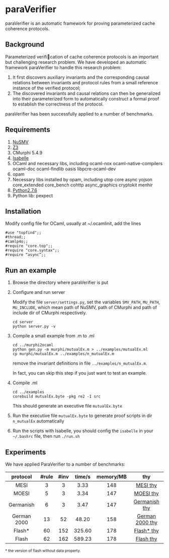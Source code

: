 # paraVerifier
paraVerifier is an automatic framework for proving parameterized cache coherence protocols.

## Background
Parameterized verification of cache coherence protocols is an important but challenging research problem. We have developed an automatic framework paraVerifier to handle this research problem:

1. It first discovers auxiliary invariants and the corresponding causal relations between invariants and protocol rules from a small reference instance of the verified protocol;
2. The discovered invariants and causal relations can then be generalized into their parameterized form to automatically construct a formal proof to establish the correctness of the protocol.

paraVerifier has been successfully applied to a number of benchmarks.

## Requirements
1. [NuSMV](http://nusmv.fbk.eu/)
2. [Z3](https://github.com/Z3Prover/)
3. CMurphi 5.4.9
4. [Isabelle](http://isabelle.in.tum.de/)
5. OCaml and necessary libs, including ocaml-nox ocaml-native-compilers ocaml-doc ocaml-findlib oasis libpcre-ocaml-dev
6. opam
7. Necessary libs installed by opam, including utop core async yojson core_extended core_bench cohttp async_graphics cryptokit menhir
8. [Python2.7.6](https://www.python.org/)
9. Python lib: pexpect

## Installation
Modify config file for OCaml, usually at ~/.ocamlinit, add the lines

```
#use "topfind";;
#thread;;
#camlp4o;;
#require "core.top";;
#require "core.syntax";;
#require “async”;;
```

## Run an example
1. Browse the directory where paraVerifier is put
2. Configure and run server

    Modify the file `server/settings.py`, set the variables `SMV_PATH`, `MU_PATH`, `MU_INCLUDE`, which mean path of NuSMV, path of CMurphi and path of include dir of CMurphi respectively.

    ```
    cd server
    python server.py -v
    ```
3. Compile a small example from .m to .ml

    ```
    cd ../murphi2ocaml
    python gen.py -m murphi/mutualEx.m > ../examples/mutualEx.ml
    cp murphi/mutualEx.m ../examples/n_mutualEx.m
    ```

    remove the invariant definitions in file `../examples/n_mutualEx.m`.

    In fact, you can skip this step if you just want to test an example.

4. Compile .ml

    ```
    cd ../examples
    corebuild mutualEx.byte -pkg re2 -I src
    ```

    This should generate an executive file `mutualEx.byte`

5. Run the executive file `mutualEx.byte` to generate proof scripts in dir `n_mutualEx` automatically
6. Run the scripts with Isabelle, you should config the `isabelle` in your `~/.bashrc` file, then run `./run.sh`

## Experiments
We have applied ParaVerifier to a number of benchmarks:

| protocol | #rule | #inv | time/s | memory/MB | thy |
| :------: | :---: | :--: | :----: | :-------: | :-: |
| MESI | 3 | 3 | 3.33 | 148 | [MESI thy](https://github.com/paraVerifier/paraVerifier/tree/master/proof_scripts/mesi) |
| MOESI | 5 | 3 | 3.34 | 147 | [MOESI thy](https://github.com/paraVerifier/paraVerifier/tree/master/proof_scripts/moesi) |
| Germanish | 6 | 3 | 3.47 | 147 | [Germanish thy](https://github.com/paraVerifier/paraVerifier/tree/master/proof_scripts/germanish) |
| German 2000 | 13 | 52 | 48.20 | 158 | [German 2000 thy](https://github.com/paraVerifier/paraVerifier/tree/master/proof_scripts/german) |
| Flash* | 60 | 152 | 325.60 | 178 | [Flash* thy](https://github.com/paraVerifier/paraVerifier/tree/master/proof_scripts/flash_without_data) |
| Flash | 62 | 162 | 589.23 | 178 | [Flash thy](https://github.com/paraVerifier/paraVerifier/tree/master/proof_scripts/flash) |

<small>\* the version of flash without data property.</small>






